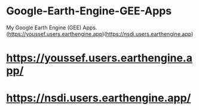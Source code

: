 # Google-Earth-Engine-GEE-Apps
My Google Earth Engine (GEE) Apps. (https://youssef.users.earthengine.app)(https://nsdi.users.earthengine.app)



# https://youssef.users.earthengine.app/
# https://nsdi.users.earthengine.app/
